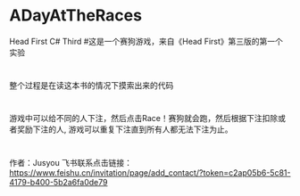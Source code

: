 # ADayAtTheRaces
Head First C# Third 
#这是一个赛狗游戏，来自《Head First》第三版的第一个实验
#
整个过程是在读这本书的情况下摸索出来的代码
#
游戏中可以给不同的人下注，然后点击Race！赛狗就会跑，然后根据下注扣除或者奖励下注的人,
游戏可以重复下注直到所有人都无法下注为止。
#
作者：Jusyou
  飞书联系点击链接： https://www.feishu.cn/invitation/page/add_contact/?token=c2ap05b6-5c81-4179-b400-5b2a6fa0de79
#
